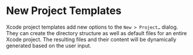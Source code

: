 # New Project Templates

Xcode project templates add new options to the `New > Project…` dialog. They can create the 
directory structure as well as default files for an entire Xcode project. The resulting files and 
their content will be dynamically generated based on the user input.
